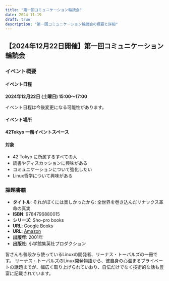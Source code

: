 ```yaml
---
title: "第一回コミュニケーション輪読会"
date: 2024-11-19
draft: true
description: "第一回コミュニケーション輪読会の概要と詳細"
---
```


## 【2024年12月22日開催】第一回コミュニケーション輪読会

### イベント概要

#### イベント日程

__2024年12月22日 (土曜日) 15:00〜17:00__

イベント日程は今後変更になる可能性があります。

#### イベント場所

__42Tokyo 一階イベントスペース__

#### 対象

- 42 Tokyo に所属するすべての人
- 読書やディスカッションに興味がある
- コミュニケーションについて強化したい
- Linux哲学について興味がある

### 課題書籍

- **タイトル**: それがぼくには楽しかったから: 全世界を巻き込んだリナックス革命の真実   
- **ISBN**: 9784796880015
- **シリーズ**: Sho-pro books
- **URL**: [Google Books](https://books.google.co.jp/books?id=sX02PQAACAAJ) 
- **URL**: [Amazon](https://www.amazon.co.jp/%E3%81%9D%E3%82%8C%E3%81%8C%E3%81%BC%E3%81%8F%E3%81%AB%E3%81%AF%E6%A5%BD%E3%81%97%E3%81%8B%E3%81%A3%E3%81%9F%E3%81%8B%E3%82%89-%E5%85%A8%E4%B8%96%E7%95%8C%E3%82%92%E5%B7%BB%E3%81%8D%E8%BE%BC%E3%82%93%E3%81%A0%E3%83%AA%E3%83%8A%E3%83%83%E3%82%AF%E3%82%B9%E9%9D%A9%E5%91%BD%E3%81%AE%E7%9C%9F%E5%AE%9F-%E5%B0%8F%E3%83%97%E3%83%AD%E3%83%BB%E3%83%96%E3%83%83%E3%82%AF%E3%82%B9-%E3%83%AA%E3%83%BC%E3%83%8A%E3%82%B9-%E3%83%88%E3%83%BC%E3%83%90%E3%83%AB%E3%82%BA/dp/4796880011/ref=sr_1_1?__mk_ja_JP=%E3%82%AB%E3%82%BF%E3%82%AB%E3%83%8A&crid=2ZSCRR2CC4LO1&dib=eyJ2IjoiMSJ9.kDxWGtI8czmovvoiXgDLQsCivSVdJ4E7371PMUng4jfGjHj071QN20LucGBJIEps.wwGWSXsljAwBqWoiN8GYk5JFQkm_-cBcw2r5kOkFEFM&dib_tag=se&keywords=%E3%81%9D%E3%82%8C%E3%81%8C%E3%81%BC%E3%81%8F%E3%81%AB%E3%81%AF%E6%A5%BD%E3%81%97%E3%81%8B%E3%81%A3%E3%81%9F%E3%81%8B%E3%82%89&qid=1732014284&s=books&sprefix=%E3%81%9D%E3%82%8C%E3%81%8C%E3%81%BC%E3%81%8F%E3%81%AB%E3%81%AF%E6%A5%BD%E3%81%97%E3%81%8B%E3%81%A3%E3%81%9F%E3%81%8B%E3%82%89+%2Cstripbooks%2C165&sr=1-1) 
- **出版年**: 2001年
- **出版社**: 小学館集英社プロダクション

皆さんも普段から使っているLinuxの開発者、リーナス・トーバルズの一冊です。
リーナス・トーバルズのLinux開発物語から、彼自身の心温まるプライベートの話題までが、幅広く取り上げられていおり、自伝だけでなく技術的な話も豊富に記載されています。